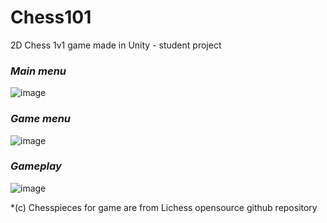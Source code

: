 # Chess101

2D Chess 1v1 game made in Unity - student project 

### _Main menu_

![image](https://user-images.githubusercontent.com/34338056/156208975-a2cdc9b1-8665-49dc-9a73-bb3187aae920.png)

### _Game menu_

![image](https://user-images.githubusercontent.com/34338056/156209030-581e732c-8768-46c2-8900-284be7446f94.png)

### _Gameplay_

![image](https://user-images.githubusercontent.com/34338056/156209056-58b17ef9-be26-42ce-bd47-9ead45c09a5b.png)

*(c) Chesspieces for game are from Lichess opensource github repository
